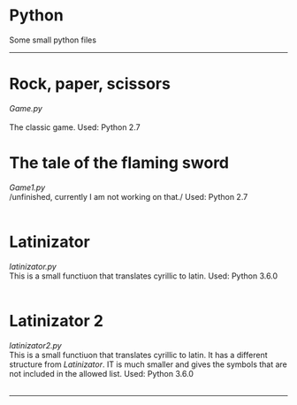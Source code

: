 # Python
Some small python files

---------------------------------------------------------

# Rock, paper, scissors
<i>Game.py</i><br><br> The classic game. Used: Python 2.7
# The tale of the flaming sword
<i>Game1.py</i> <br>/unfinished, currently I am not working on that./ Used: Python 2.7<br><br>
# Latinizator
<i>latinizator.py</i> <br>This is a small functiuon that translates cyrillic to latin. Used: Python 3.6.0<br><br>
# Latinizator 2
<i>latinizator2.py</i> <br>This is a small functiuon that translates cyrillic to latin. It has a different structure from <i>Latinizator</i>. IT is much smaller and gives the symbols that are not included in the allowed list. Used: Python 3.6.0<br><br> 

---------------------------------------------------------
